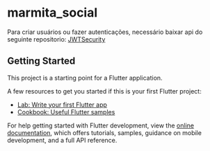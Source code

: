 # marmita_social

Para criar usuários ou fazer autenticações, necessário baixar api do seguinte repositorio: <a href="https://github.com/Makeavel/jwtSecurity/tree/marmitaSocial">JWTSecurity</a>

## Getting Started

This project is a starting point for a Flutter application.

A few resources to get you started if this is your first Flutter project:

- [Lab: Write your first Flutter app](https://docs.flutter.dev/get-started/codelab)
- [Cookbook: Useful Flutter samples](https://docs.flutter.dev/cookbook)

For help getting started with Flutter development, view the
[online documentation](https://docs.flutter.dev/), which offers tutorials,
samples, guidance on mobile development, and a full API reference.
